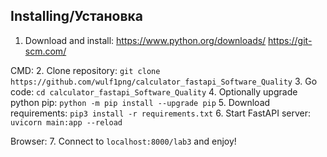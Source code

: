 ## Installing/Установка
1. Download and install: https://www.python.org/downloads/     https://git-scm.com/

CMD:
2. Clone repository: `git clone https://github.com/wulf1png/calculator_fastapi_Software_Quality`
3. Go code: `cd calculator_fastapi_Software_Quality`
4. Optionally upgrade python pip: `python -m pip install --upgrade pip`
5. Download requirements: `pip3 install -r requirements.txt`
6. Start FastAPI server: `uvicorn main:app --reload`

Browser:
7. Connect to `localhost:8000/lab3` and enjoy!
   
